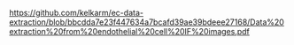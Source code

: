 https://github.com/kelkarm/ec-data-extraction/blob/bbcdda7e23f447634a7bcafd39ae39bdeee27168/Data%20extraction%20from%20endothelial%20cell%20IF%20images.pdf

